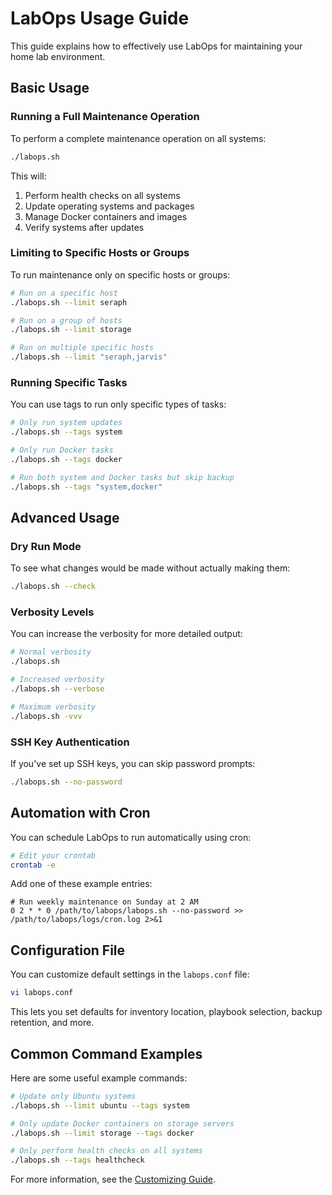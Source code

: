 # LabOps Usage Guide

This guide explains how to effectively use LabOps for maintaining your home lab environment.

## Basic Usage

### Running a Full Maintenance Operation

To perform a complete maintenance operation on all systems:

```bash
./labops.sh
```

This will:
1. Perform health checks on all systems
2. Update operating systems and packages
3. Manage Docker containers and images
4. Verify systems after updates

### Limiting to Specific Hosts or Groups

To run maintenance only on specific hosts or groups:

```bash
# Run on a specific host
./labops.sh --limit seraph

# Run on a group of hosts
./labops.sh --limit storage

# Run on multiple specific hosts
./labops.sh --limit "seraph,jarvis"
```

### Running Specific Tasks

You can use tags to run only specific types of tasks:

```bash
# Only run system updates
./labops.sh --tags system

# Only run Docker tasks
./labops.sh --tags docker

# Run both system and Docker tasks but skip backup
./labops.sh --tags "system,docker"
```

## Advanced Usage

### Dry Run Mode

To see what changes would be made without actually making them:

```bash
./labops.sh --check
```

### Verbosity Levels

You can increase the verbosity for more detailed output:

```bash
# Normal verbosity
./labops.sh

# Increased verbosity
./labops.sh --verbose

# Maximum verbosity
./labops.sh -vvv
```

### SSH Key Authentication

If you've set up SSH keys, you can skip password prompts:

```bash
./labops.sh --no-password
```

## Automation with Cron

You can schedule LabOps to run automatically using cron:

```bash
# Edit your crontab
crontab -e
```

Add one of these example entries:

```
# Run weekly maintenance on Sunday at 2 AM
0 2 * * 0 /path/to/labops/labops.sh --no-password >> /path/to/labops/logs/cron.log 2>&1
```

## Configuration File

You can customize default settings in the `labops.conf` file:

```bash
vi labops.conf
```

This lets you set defaults for inventory location, playbook selection, backup retention, and more.

## Common Command Examples

Here are some useful example commands:

```bash
# Update only Ubuntu systems
./labops.sh --limit ubuntu --tags system

# Only update Docker containers on storage servers
./labops.sh --limit storage --tags docker

# Only perform health checks on all systems
./labops.sh --tags healthcheck
```

For more information, see the [Customizing Guide](customizing.md).
